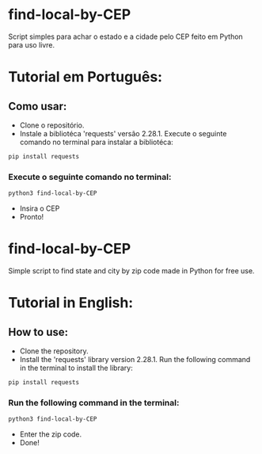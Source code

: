 # find-local-by-CEP
Script simples para achar o estado e a cidade pelo CEP feito em Python para uso livre.

# Tutorial em Português:
## Como usar:
- Clone o repositório.
- Instale a bibliotéca 'requests' versão 2.28.1.
Execute o seguinte comando no terminal para instalar a bibliotéca:
```bash
pip install requests
```
### Execute o seguinte comando no terminal:
```bash
python3 find-local-by-CEP
```
- Insira o CEP
- Pronto!

# find-local-by-CEP
Simple script to find state and city by zip code made in Python for free use.

# Tutorial in English: 
## How to use:
- Clone the repository.
- Install the 'requests' library version 2.28.1. 
Run the following command in the terminal to install the library:
```bash
pip install requests
```
### Run the following command in the terminal:
```bash
python3 find-local-by-CEP
``` 
- Enter the zip code.
- Done!
